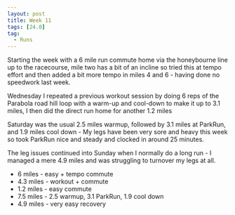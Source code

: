 ```yaml
---
layout: post
title: Week 11
tags: [24.0]
tag:
  - Runs
---
```


Starting the week with a 6 mile run commute home via the honeybourne line up to the racecourse, mile two has a bit of an incline so tried this at tempo effort and then added a bit more tempo in miles 4 and 6 - having done no speedwork last week.

Wednesday I repeated a previous workout session by doing 6 reps of the Parabola road hill loop with a warm-up and cool-down to make it up to 3.1 miles, I then did the direct run home for another 1.2 miles

Saturday was the usual 2.5 miles warmup, followed by 3.1 miles at ParkRun, and 1.9 miles cool down - My legs have been very sore and heavy this week so took ParkRun nice and steady and clocked in around 25 minutes.

The leg issues continued into Sunday when I normally do a long run - I managed a mere 4.9 miles and was struggling to turnover my legs at all.

* 6 miles - easy + tempo commute
* 4.3 miles - workout + commute
* 1.2 miles - easy commute
* 7.5 miles - 2.5 warmup, 3.1 ParkRun, 1.9 cool down
* 4.9 miles - very easy recovery
